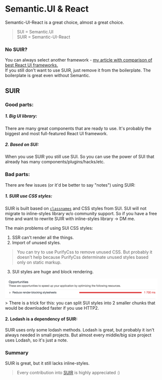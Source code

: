 # Semantic.UI & React

Semantic-UI-React is a great choice, almost a great choice.

> SUI = Semantic.UI        
SUIR = Semantic-UI-React

### No SUIR?
You can always select another framework - [my article with comparison of best React UI frameworks.](https://hackernoon.com/the-coolest-react-ui-frameworks-for-your-new-react-app-ad699fffd651)    
If you still don't want to use SUIR, just remove it from the boilerplate. The boilerplate is great even without Semantic.

## SUIR

### Good parts:
##### 1. Big UI library:
There are many great components that are ready to use. It's probably the biggest and most full-featured React UI framework.
##### 2. Based on SUI:
When you use SUIR you still use SUI. So you can use the power of SUI that already has many components/plugins/hacks/etc.

### Bad parts:
There are few issues (or it'd be better to say "notes") using SUIR:

##### 1. SUIR use CSS styles:
SUIR is built based on [`classnames`](https://github.com/JedWatson/classnames) and CSS styles from SUI. SUI will not migrate to inline-styles library w/o community support. So if you have a free time and want to rewrite SUIR with inline-styles library -> DM me.

The main problems of using SUI CSS styles:
  1. SSR can't render all the things.
  2. Import of unused styles.
  > You can try to use PurifyCss to remove unused CSS. But probably it doesn't help because PurifyCss determinate unused styles based only on static markup.

  3. SUI styles are huge and block rendering.
  <img src="./assets/sui-block.png" />
  > There is a trick for this: you can split SUI styles into 2 smaller chunks that would be downloaded faster if you use HTTP2.


#### 2. Lodash is a dependency of SUIR:
SUIR uses only some lodash methods. Lodash is great, but probably it isn't always needed in small projects. But almost every middle/big size project uses Lodash, so it's just a note.

### Summary
SUIR is great, but it still lacks inline-styles.
> Every contribution into [SUIR](https://react.semantic-ui.com/introduction) is highly appreciated :)
